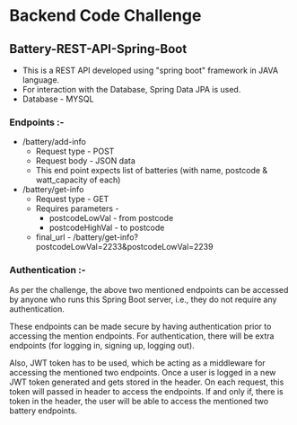 # Backend Code Challenge

## Battery-REST-API-Spring-Boot
* This is a REST API developed using "spring boot" framework in JAVA language.
* For interaction with the Database, Spring Data JPA is used.
* Database - MYSQL

### Endpoints :- 
* /battery/add-info
  * Request type - POST
  * Request body - JSON data
  * This end point expects list of batteries (with name, postcode & watt_capacity of each)
* /battery/get-info
  * Request type - GET
  * Requires parameters - 
    * postcodeLowVal - from postcode
    * postcodeHighVal - to postcode
  * final_url - /battery/get-info?postcodeLowVal=2233&postcodeLowVal=2239

### Authentication :-
As per the challenge, the above two mentioned endpoints can be accessed by anyone who runs this Spring Boot server, i.e., 
they do not require any authentication.

These endpoints can be made secure by having authentication prior to accessing the mention endpoints.
For authentication, there will be extra endpoints (for logging in, signing up, logging out).

Also, JWT token has to be used, which be acting as a middleware for accessing the mentioned two endpoints.
Once a user is logged in a new JWT token generated and gets stored in the header.
On each request, this token will passed in header to access the endpoints.
If and only if, there is token in the header, the user will be able to access the mentioned two battery endpoints.




